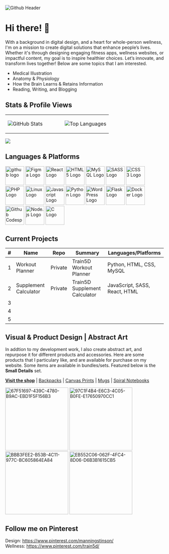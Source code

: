 ![Github Header](https://github.com/manningstinson/manningstinson/assets/104523090/93d6c665-d861-4db4-858e-1d1f52a5fdf2)

# Hi there! 👋
With a background in digital design, and a heart for whole-person wellness, I'm on a mission to create digital solutions that enhance people’s lives. Whether it's through designing engaging fitness apps, wellness websites, or impactful content, my goal is to inspire healthier choices. Let’s innovate, and transform lives together! Below are some topics that I am interested. 

- Medical Illustration
- Anatomy & Physiology
- How the Brain Learns & Retains Information
- Reading, Writing, and Blogging

## Stats & Profile Views
<table>
  <tr>
    <td valign="top" width="55%">

![GitHub Stats](https://github-readme-stats.vercel.app/api?username=manningstinson&show_icons=true&count_private=true&hide_border=true)

</td>
<td valign="top" width="45%">

![Top Languages](https://github-readme-stats.vercel.app/api/top-langs/?username=manningstinson&hide_border=true&layout=donut&hide=roff,&langs_count=6&include_repo=html,css,python,react,c&hide_title=true)

</td>
</tr>
</table>

![](https://komarev.com/ghpvc/?username=manningstinson&style=for-the-badge)

## Languages & Platforms
<img width="60" alt="github logo" src="https://github.com/manningstinson/manningstinson/assets/104523090/f3bff1b7-46ce-42bb-a3c6-ca5c7a49e7d7">
<img width="60" alt="Figma Logo" src="https://github.com/manningstinson/manningstinson/assets/104523090/3ef5fd7b-5d83-4c4f-a1b0-5e13f78c2a96">
<img width="60" alt="React Logo" src="https://github.com/manningstinson/manningstinson/assets/104523090/c3d0a233-8592-4915-913a-46458155ed21">
<img width="60" alt="HTML 5 Logo" src="https://github.com/manningstinson/manningstinson/assets/104523090/7a077ae7-0595-421b-88e7-de536ec5ed93">
<img width="60" alt="MySQL Logo" src="https://github.com/manningstinson/manningstinson/assets/104523090/91184812-9264-4760-90c0-d84bf6bfa76c">
<img width="60" alt="SASS Logo" src="https://github.com/manningstinson/manningstinson/assets/104523090/4ff77c77-9437-4ee3-acd7-24b32fd3f844">
<img width="60" alt="CSS 3 Logo" src="https://github.com/manningstinson/manningstinson/assets/104523090/f27c7eb6-ea95-4136-9379-9396a85d1b2f">
<img width="60" alt="PHP Logo" src="https://github.com/manningstinson/manningstinson/assets/104523090/0b1d1ad3-73ac-4826-ab38-15bb34ce43d1">
<img width="60" alt="Linux Logo" src="https://github.com/manningstinson/manningstinson/assets/104523090/a10eeaf6-51e0-415d-88db-30a999828f1c">
<img width="60" alt="Javascript Logo" src="https://github.com/manningstinson/manningstinson/assets/104523090/611b270c-5b4f-4baa-8f17-8fdcb2509dbb">
<img width="60" alt="Python Logo" src="https://github.com/manningstinson/manningstinson/assets/104523090/4de9f182-e5db-4b03-aabe-6551cae12cf3">
<img width="60" alt="WordPress Logo" src="https://github.com/manningstinson/manningstinson/assets/104523090/fabce8cd-1c5d-4c97-bb94-5d8de4cdbaca">
<img width="60" alt="Flask Logo" src="https://github.com/manningstinson/manningstinson/assets/104523090/1d90e83d-d750-4701-84c3-9e71ad90a874">
<img width="60" alt="Docker Logo" src="https://github.com/manningstinson/manningstinson/assets/104523090/9d0e7f35-e7d9-4962-a61a-8ad0d82e3bf3">
<img width="60" alt="Github Codespaces Logo" src="https://github.com/manningstinson/manningstinson/assets/104523090/f71cad9d-94bf-4a73-9d63-4eed7d96a30c">
<img width="60" alt="Node.js Logo" src="https://github.com/manningstinson/manningstinson/assets/104523090/501c75d0-df76-405f-abd7-d16e1bfaf215">
<img width="60" alt="C Logo" src="https://github.com/manningstinson/manningstinson/assets/104523090/abd59507-4991-46fd-840a-4195770d38af">

## Current Projects

| #   | Name                            | Repo    | Summary                               | Languages/Platforms                       |
|-----|---------------------------------|---------|---------------------------------------|---------------------------------|
| 1   | Workout Planner         | Private | Train5D Workout Planner                       | Python, HTML, CSS, MySQL       |
| 2   | Supplement Calculator  | Private | Train5D Supplement Calculator                 | JavaScript, SASS, React, HTML |
| 3   |                                |         |                                       |                                 |
| 4   |                                |         |                                       |                                 |
| 5   |                                |         |                                       |                                 |


## Visual & Product Design | Abstract Art
In addtion to my development work, I also create abstract art, and repurpose it for different products and accessories.  Here are some products that I particulary like, and are available for purchase on my website. Some items are available in bundles/sets. Featured below is the **Small Details** set. <br> 

**[Visit the shop](https://manningstinson.com/shop)** | [Backpacks](https://manningstinson.com/product-category/backpacks/) | [Canvas Prints](https://manningstinson.com/product-category/canvas-prints/) | [Mugs](https://manningstinson.com/product-category/mugs/) | [Spiral Notebooks](https://manningstinson.com/product-category/spiral-notebooks/)

<img width="200" alt="67F51697-439C-4780-B9AC-EBD1F5F156B3" src="https://github.com/manningstinson/manningstinson/assets/104523090/1397e337-5c4d-4557-85cc-d53f7a60cf57">
<img width="200" alt="97C1F4B4-E6C3-4C05-B0FE-E17650970CC1" src="https://github.com/manningstinson/manningstinson/assets/104523090/a0c4a12a-c41d-4831-80a2-76599a2d69d6">
<img width="200" alt="BBB3FEE2-B53B-4C11-977C-BC605864EA84" src="https://github.com/manningstinson/manningstinson/assets/104523090/bfbf453b-e169-4820-8be3-7e3b2c14c683">
<img width="200" alt="EB552C06-062F-4FC4-8D06-D6B3B1615CB5" src="https://github.com/manningstinson/manningstinson/assets/104523090/2b1db3b4-7b01-413e-abeb-e7aa3f4e83a8">


## Follow me on Pinterest
Design: https://www.pinterest.com/manningstinson/ <br>
Wellness: https://www.pinterest.com/train5d/


<!--
**manningstinson/manningstinson** is a ✨ _special_ ✨ repository because its `README.md` (this file) appears on your GitHub profile.

Here are some ideas to get you started:

- 🔭 I’m currently working on ...
- 🌱 I’m currently learning ...
- 👯 I’m looking to collaborate on ...
- 🤔 I’m looking for help with ...
- 💬 Ask me about ...
- 📫 How to reach me: ...
- 😄 Pronouns: ...
- ⚡ Fun fact: ...
-->

